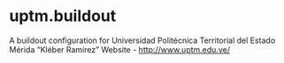 uptm.buildout
=============

A buildout configuration for Universidad Politécnica Territorial del Estado Mérida “Kléber Ramírez” Website - http://www.uptm.edu.ve/
